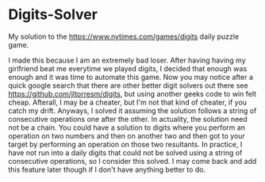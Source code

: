 # Digits-Solver
My solution to the https://www.nytimes.com/games/digits daily puzzle game. 

I made this because I am an extremely bad loser. After having having my girlfriend beat me everytime we played digits, I decided that enough was enough and it was time to automate this game. Now you may notice after a quick google search that there are other better digit solvers out there see https://github.com/jltorresm/digits, but using another geeks code to win felt cheap. Afterall, I may be a cheater, but I'm not that kind of cheater, if you catch my drift. Anyways, I solved it assuming the solution follows a string of consecutive operations one after the other. In actuality, the solution need not be a chain. You could have a solution to digits where you perform an operation on two numbers and then on another two and then got to your target by performing an operation on those two resultants. In practice, I have not run into a daily digits that could not be solved using a string of consecutive operations, so I consider this solved. I may come back and add this feature later though if I don't have anything better to do.
